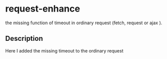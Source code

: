 # request-enhance
the missing function of  timeout in ordinary request (fetch, request or ajax ).

## Description
Here I added the missing timeout to the ordinary request


